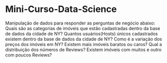 # Mini-Curso-Data-Science
Manipulação de dados para responder as perguntas de negócio abaixo:
  Quais são as categorias de imóveis que estão cadastradas dentro da base de dados da cidade de NY?
  Quantos usuários(Hosts) únicos cadastrados existem dentro da base de dados da cidade de NY?
  Como é a variação dos preços dos imóveis em NY?
  Existem mais imóveis baratos ou caros?
  Qual a distribuição dos números de Reviews? Existem imóveis com muitos e outro com poucos Reviews?
